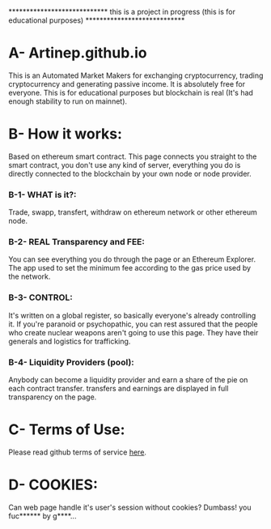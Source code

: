 **************************** this is a project in progress (this is for educational purposes) ****************************

# A- Artinep.github.io
This is an Automated Market Makers for exchanging cryptocurrency, trading cryptocurrency and generating passive income. It is absolutely free for everyone.
This is for educational purposes but blockchain is real (It's had enough stability to run on mainnet).

# B- How it works:
Based on ethereum smart contract.
This page connects you straight to the smart contract, you don't use any kind of server, everything you do is directly connected to the blockchain by your own node or node provider.

### B-1- WHAT is it?:
Trade, swapp, transfert, withdraw on ethereum network or other ethereum node.

### B-2- REAL Transparency and FEE:
You can see everything you do through the page or an Ethereum Explorer. The app used to set the minimum fee according to the gas price used by the network.

### B-3- CONTROL:
It's written on a global register, so basically everyone's already controlling it.
If you're paranoid or psychopathic, you can rest assured that the people who create nuclear weapons aren't going to use this page. They have their generals and logistics for trafficking.

### B-4- Liquidity Providers (pool):
Anybody can become a liquidity provider and earn a share of the pie on each contract transfer. transfers and earnings are displayed in full transparency on the page.

# C- Terms of Use:
Please read github terms of service [here](https://docs.github.com/en/site-policy/github-terms/github-terms-of-service).

# D- COOKIES:
Can web page handle it's user's session without cookies? Dumbass! you fuc****** by g****...